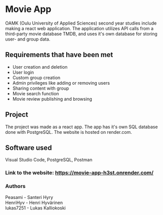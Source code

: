 # Movie App
OAMK (Oulu University of Applied Sciences) second year studies include making a react web application. The application utilizes API calls from a third-party movie database TMDB, and uses it's own database for storing user- and group data. 

## Requirements that have been met
* User creation and deletion
* User login
* Custom group creation
* Admin privileges like adding or removing users
* Sharing content with group
* Movie search function
* Movie review publishing and browsing



## Project
The project was made as a react app. The app has it's own SQL database done with PostgreSQL. The website is hosted on render.com. 

## Software used
Visual Studio Code, PostgreSQL, Postman


### Link to the website: https://movie-app-h3st.onrender.com/


### Authors

Peasami - Santeri Hyry\
HenriHyv - Henri Hyvärinen\
lukas7251 - Lukas Kalliokoski

